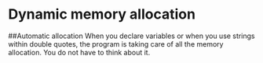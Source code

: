 # Dynamic memory allocation
##Automatic allocation 
When you declare variables or when you use strings within double quotes, the program is taking care of all the memory allocation. You do not have to think about it.
